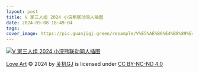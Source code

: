 ```yaml
---
layout: post
title: V 家三人组 2024 小浣熊联动同人插图
date: 2024-09-08 18:49:04
tags:
cover_image: https://pic.guanjigj.green/resample/V%E5%AE%B6%E4%B8%89%E4%BA%BA%E7%BB%842024%E5%B0%8F%E6%B5%A3%E7%86%8A%E8%81%94%E5%8A%A8%E5%90%8C%E4%BA%BA%E6%8F%92%E5%9B%BE-x720-d58f1aaf594563698e2534d0c19c743cd6c86d58419fcfd645a29d03f79fd90d.webp
---
```


[![V 家三人组 2024 小浣熊联动同人插图](https://pic.guanjigj.green/resample/V%E5%AE%B6%E4%B8%89%E4%BA%BA%E7%BB%842024%E5%B0%8F%E6%B5%A3%E7%86%8A%E8%81%94%E5%8A%A8%E5%90%8C%E4%BA%BA%E6%8F%92%E5%9B%BE-x720-d58f1aaf594563698e2534d0c19c743cd6c86d58419fcfd645a29d03f79fd90d.webp)](https://pic.guanjigj.green/original/V%E5%AE%B6%E4%B8%89%E4%BA%BA%E7%BB%842024%E5%B0%8F%E6%B5%A3%E7%86%8A%E8%81%94%E5%8A%A8%E5%90%8C%E4%BA%BA%E6%8F%92%E5%9B%BE-original-39e499b6daf6e8817d5a7266a39298645f794db32d4d0bd697bdd6645f612e95.webp)

[Love Art](https://guanjigj.green/2024/09/02/Love-Art) © 2024 by [关机GJ](https://guanjigj.green) is licensed under [CC BY-NC-ND 4.0](https://creativecommons.org/licenses/by-nc-nd/4.0/?ref=chooser-v1)
